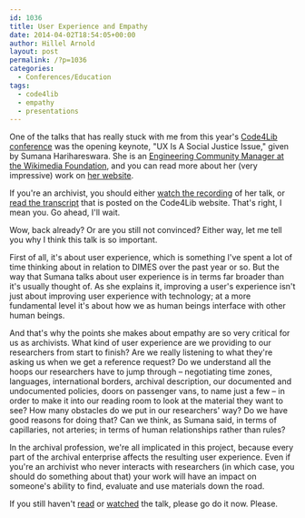 ```yaml
---
id: 1036
title: User Experience and Empathy
date: 2014-04-02T18:54:05+00:00
author: Hillel Arnold
layout: post
permalink: /?p=1036
categories:
  - Conferences/Education
tags:
  - code4lib
  - empathy
  - presentations
---
```

One of the talks that has really stuck with me from this year's [Code4Lib conference](http://code4lib.org/conference/2014/) was the opening keynote, "UX Is A Social Justice Issue," given by Sumana Harihareswara. She is an [Engineering Community Manager at the Wikimedia Foundation](https://www.mediawiki.org/wiki/User:Sharihareswara_%28WMF%29), and you can read more about her (very impressive) work on [her website](http://www.harihareswara.net/).

If you're an archivist, you should either [watch the recording](https://www.youtube.com/watch?v=_8MJATYsqbY) of her talk, or [read the transcript](http://wiki.code4lib.org/index.php/2014_Keynote_by_Sumana_Harihareswara) that is posted on the Code4Lib website. That's right, I mean you. Go ahead, I'll wait.<!--more-->

Wow, back already? Or are you still not convinced? Either way, let me tell you why I think this talk is so important.

First of all, it's about user experience, which is something I've spent a lot of time thinking about in relation to DIMES over the past year or so. But the way that Sumana talks about user experience is in terms far broader than it's usually thought of. As she explains it, improving a user's experience isn't just about improving user experience with technology; at a more fundamental level it's about how we as human beings interface with other human beings.

And that's why the points she makes about empathy are so very critical for us as archivists. What kind of user experience are we providing to our researchers from start to finish? Are we really listening to what they're asking us when we get a reference request? Do we understand all the hoops our researchers have to jump through – negotiating time zones, languages, international borders, archival description, our documented and undocumented policies, doors on passenger vans, to name just a few – in order to make it into our reading room to look at the material they want to see? How many obstacles do we put in our researchers' way? Do we have good reasons for doing that? Can we think, as Sumana said, in terms of capillaries, not arteries; in terms of human relationships rather than rules?

In the archival profession, we're all implicated in this project, because every part of the archival enterprise affects the resulting user experience. Even if you're an archivist who never interacts with researchers (in which case, you should do something about that) your work will have an impact on someone's ability to find, evaluate and use materials down the road.

If you still haven't [read](http://wiki.code4lib.org/index.php/2014_Keynote_by_Sumana_Harihareswara) or [watched](https://www.youtube.com/watch?v=_8MJATYsqbY) the talk, please go do it now. Please.
